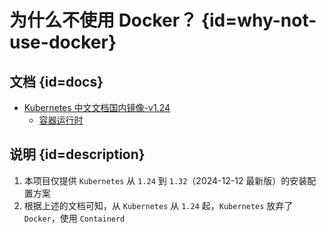 # 为什么不使用 Docker？ {id=why-not-use-docker}

## 文档 {id=docs}

- [Kubernetes 中文文档国内镜像-v1.24](https://kubernetes-v1-24.xuxiaowei.com.cn/zh-cn/)
    - [容器运行时](https://kubernetes-v1-24.xuxiaowei.com.cn/zh-cn/docs/setup/production-environment/container-runtimes/)

## 说明 {id=description}

1. 本项目仅提供 `Kubernetes` 从 `1.24` 到 `1.32`（2024-12-12 最新版）的安装配置方案
2. 根据上述的文档可知，从 `Kubernetes` 从 `1.24` 起，`Kubernetes` 放弃了 `Docker`，使用 `Containerd`
